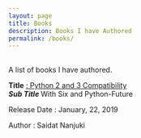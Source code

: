 ```yaml
---
layout: page
title: Books
description: Books I have Authored
permalink: /books/
---
```

<br>
A list of books I have authored.

**Title** [: Python 2 and 3 Compatibility](https://www.amazon.com/Python-Compatibility-Python-Future-Saidat-Nanjuki/dp/1484229541)
<br>
**<i>Sub Title </i>** With Six and Python-Future

Release Date : January, 22, 2019

Author : Saidat Nanjuki

